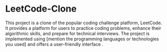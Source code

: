 # LeetCode-Clone
This project is a clone of the popular coding challenge platform, LeetCode. It provides a platform for users to practice coding problems, enhance their algorithmic skills, and prepare for technical interviews. The project is implemented using [mention the programming languages or technologies you used] and offers a user-friendly interface .
